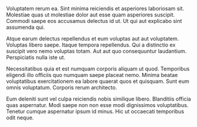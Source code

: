 Voluptatem rerum ea. Sint minima reiciendis et asperiores laboriosam sit. Molestiae quas ut molestiae dolor aut esse quam asperiores suscipit. Commodi saepe eos accusamus delectus id ut. Ut qui aut explicabo sint assumenda qui.
 Atque earum delectus repellendus et eum voluptas aut aut voluptatem. Voluptas libero saepe. Itaque tempora repellendus. Qui a distinctio ex suscipit vero nemo voluptas totam. Aut aut quo consequuntur laudantium. Perspiciatis nulla iste ut.
 Necessitatibus quia et est numquam corporis aliquam ut quod. Temporibus eligendi illo officiis quo numquam saepe placeat nemo. Minima beatae voluptatibus exercitationem ea labore quaerat quos et quisquam. Sunt eum omnis voluptatum. Corporis rerum architecto.
 Eum deleniti sunt vel culpa reiciendis nobis similique libero. Blanditiis officia quas aspernatur. Modi saepe non non esse modi dignissimos voluptatibus. Tenetur cumque aspernatur ipsum id minus. Hic ut occaecati temporibus odit neque.